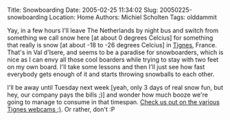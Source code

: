 Title: Snowboarding
Date: 2005-02-25 11:34:02
Slug: 20050225-snowboarding
Location: Home
Authors: Michiel Scholten
Tags: olddammit

<p>Yay, in a few hours I'll leave The Netherlands by night bus and switch from something we call snow here [at about 0 degrees Celcius] for something that really is snow [at about -18 to -26 degrees Celcius] in <a href="http://www.tignes.net/">Tignes</a>, France. That's in Val d'Isere, and seems to be a paradise for snowboarders, which is nice as I can envy all those cool boarders while trying to stay with two feet on my own board. I'll take some lessons and then I'll just see how fast everybody gets enough of it and starts throwing snowballs to each other.</p>
<p>I'll be away until Tuesday next week [yeah, only 3 days of real snow fun, but hey, our company pays the bills ;)] and wonder how much booze we're going to manage to consume in that timespan. <a href="http://www.tignes.net/index.php?&amp;alias=webcams-05">Check us out on the various Tignes webcams ;)</a>. Or rather, don't :P</p>